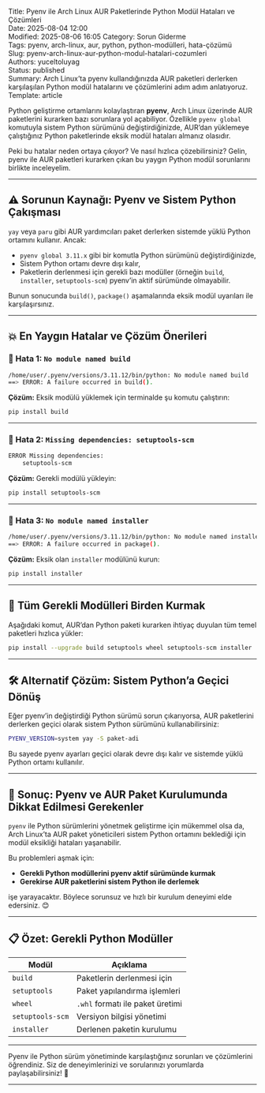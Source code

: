 Title: Pyenv ile Arch Linux AUR Paketlerinde Python Modül Hataları ve Çözümleri  
Date: 2025-08-04 12:00  
Modified: 2025-08-06 16:05
Category: Sorun Giderme  
Tags: pyenv, arch-linux, aur, python, python-modülleri, hata-çözümü  
Slug: pyenv-arch-linux-aur-python-modul-hatalari-cozumleri  
Authors: yuceltoluyag  
Status: published  
Summary: Arch Linux’ta pyenv kullandığınızda AUR paketleri derlerken karşılaşılan Python modül hatalarını ve çözümlerini adım adım anlatıyoruz.  
Template: article  


Python geliştirme ortamlarını kolaylaştıran **pyenv**, Arch Linux üzerinde AUR paketlerini kurarken bazı sorunlara yol açabiliyor. Özellikle `pyenv global` komutuyla sistem Python sürümünü değiştirdiğinizde, AUR’dan yüklemeye çalıştığınız Python paketlerinde eksik modül hataları almanız olasıdır.  

Peki bu hatalar neden ortaya çıkıyor? Ve nasıl hızlıca çözebilirsiniz? Gelin, pyenv ile AUR paketleri kurarken çıkan bu yaygın Python modül sorunlarını birlikte inceleyelim.

---

## ⚠️ Sorunun Kaynağı: Pyenv ve Sistem Python Çakışması

`yay` veya `paru` gibi AUR yardımcıları paket derlerken sistemde yüklü Python ortamını kullanır. Ancak:

- `pyenv global 3.11.x` gibi bir komutla Python sürümünü değiştirdiğinizde,
- Sistem Python ortamı devre dışı kalır,
- Paketlerin derlenmesi için gerekli bazı modüller (örneğin `build`, `installer`, `setuptools-scm`) pyenv’in aktif sürümünde olmayabilir.

Bunun sonucunda `build()`, `package()` aşamalarında eksik modül uyarıları ile karşılaşırsınız.

---

## 💥 En Yaygın Hatalar ve Çözüm Önerileri

### 🔹 Hata 1: `No module named build`

```bash
/home/user/.pyenv/versions/3.11.12/bin/python: No module named build
==> ERROR: A failure occurred in build().
```

**Çözüm:**
Eksik modülü yüklemek için terminalde şu komutu çalıştırın:

```bash
pip install build
```

---

### 🔹 Hata 2: `Missing dependencies: setuptools-scm`

```bash
ERROR Missing dependencies:
    setuptools-scm
```

**Çözüm:**
Gerekli modülü yükleyin:

```bash
pip install setuptools-scm
```

---

### 🔹 Hata 3: `No module named installer`

```bash
/home/user/.pyenv/versions/3.11.12/bin/python: No module named installer
==> ERROR: A failure occurred in package().
```

**Çözüm:**
Eksik olan `installer` modülünü kurun:

```bash
pip install installer
```

---

## 🧰 Tüm Gerekli Modülleri Birden Kurmak

Aşağıdaki komut, AUR’dan Python paketi kurarken ihtiyaç duyulan tüm temel paketleri hızlıca yükler:

```bash
pip install --upgrade build setuptools wheel setuptools-scm installer
```

---

## 🛠️ Alternatif Çözüm: Sistem Python’a Geçici Dönüş

Eğer pyenv’in değiştirdiği Python sürümü sorun çıkarıyorsa, AUR paketlerini derlerken geçici olarak sistem Python sürümünü kullanabilirsiniz:

```bash
PYENV_VERSION=system yay -S paket-adi
```

Bu sayede pyenv ayarları geçici olarak devre dışı kalır ve sistemde yüklü Python ortamı kullanılır.

---

## 🎯 Sonuç: Pyenv ve AUR Paket Kurulumunda Dikkat Edilmesi Gerekenler

`pyenv` ile Python sürümlerini yönetmek geliştirme için mükemmel olsa da, Arch Linux’ta AUR paket yöneticileri sistem Python ortamını beklediği için modül eksikliği hataları yaşanabilir.

Bu problemleri aşmak için:

* **Gerekli Python modüllerini pyenv aktif sürümünde kurmak**
* **Gerekirse AUR paketlerini sistem Python ile derlemek**

işe yarayacaktır. Böylece sorunsuz ve hızlı bir kurulum deneyimi elde edersiniz. 😊

---

## 📋 Özet: Gerekli Python Modüller

| Modül            | Açıklama                         |
| ---------------- | -------------------------------- |
| `build`          | Paketlerin derlenmesi için       |
| `setuptools`     | Paket yapılandırma işlemleri     |
| `wheel`          | `.whl` formatı ile paket üretimi |
| `setuptools-scm` | Versiyon bilgisi yönetimi        |
| `installer`      | Derlenen paketin kurulumu        |

---

Pyenv ile Python sürüm yönetiminde karşılaştığınız sorunları ve çözümlerini öğrendiniz. Siz de deneyimlerinizi ve sorularınızı yorumlarda paylaşabilirsiniz! 🚀

---


